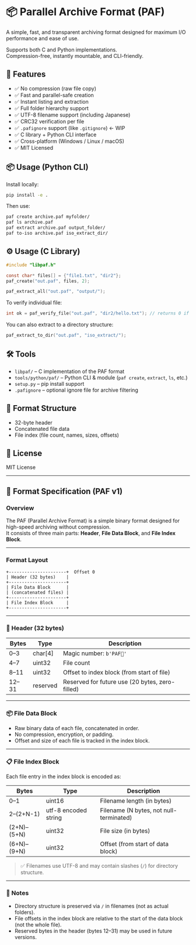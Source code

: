 # 📦 Parallel Archive Format (PAF)

A simple, fast, and transparent archiving format designed for maximum I/O performance and ease of use.

Supports both C and Python implementations.  
Compression-free, instantly mountable, and CLI-friendly.

## 🚀 Features

- ✅ No compression (raw file copy)
- ✅ Fast and parallel-safe creation
- ✅ Instant listing and extraction
- ✅ Full folder hierarchy support
- ✅ UTF-8 filename support (including Japanese)
- ✅ CRC32 verification per file
- ✅ `.pafignore` support (like `.gitignore`) ← WIP
- ✅ C library + Python CLI interface
- ✅ Cross-platform (Windows / Linux / macOS)
- ✅ MIT Licensed

## 📦 Usage (Python CLI)

Install locally:

```bash
pip install -e .
```

Then use:

```bash
paf create archive.paf myfolder/
paf ls archive.paf
paf extract archive.paf output_folder/
paf to-iso archive.paf iso_extract_dir/
```

## ⚙️ Usage (C Library)

```c
#include "libpaf.h"

const char* files[] = {"file1.txt", "dir2"};
paf_create("out.paf", files, 2);

paf_extract_all("out.paf", "output/");
```

To verify individual file:

```c
int ok = paf_verify_file("out.paf", "dir2/hello.txt"); // returns 0 if valid
```

You can also extract to a directory structure:

```c
paf_extract_to_dir("out.paf", "iso_extract/");
```

## 🛠 Tools

- `libpaf/` – C implementation of the PAF format
- `tools/python/paf/` – Python CLI & module (`paf create`, `extract`, `ls`, etc.)
- `setup.py` – pip install support
- `.pafignore` – optional ignore file for archive filtering

## 📄 Format Structure

- 32-byte header
- Concatenated file data
- File index (file count, names, sizes, offsets)

## 📜 License

MIT License

---

## 📑 Format Specification (PAF v1)

### Overview

The PAF (Parallel Archive Format) is a simple binary format designed for high-speed archiving without compression.  
It consists of three main parts: **Header**, **File Data Block**, and **File Index Block**.

---

### Format Layout

```
+----------------------+  Offset 0
| Header (32 bytes)    |
+----------------------+
| File Data Block      |
| (concatenated files) |
+----------------------+
| File Index Block     |
+----------------------+
```

---

### 🧱 Header (32 bytes)

| Bytes | Type     | Description |
|-------|----------|-------------|
| 0–3   | char[4]  | Magic number: `b'PAF'` |
| 4–7   | uint32   | File count |
| 8–11  | uint32   | Offset to index block (from start of file) |
| 12–31 | reserved | Reserved for future use (20 bytes, zero-filled) |

---

### 📦 File Data Block

- Raw binary data of each file, concatenated in order.
- No compression, encryption, or padding.
- Offset and size of each file is tracked in the index block.

---

### 📋 File Index Block

Each file entry in the index block is encoded as:

| Bytes              | Type                  | Description            |
|--------------------|-----------------------|------------------------|
| 0–1                | uint16                | Filename length (in bytes) |
| 2–(2+N-1)          | utf-8 encoded string  | Filename (N bytes, not null-terminated) |
| (2+N)–(5+N)        | uint32                | File size (in bytes)   |
| (6+N)–(9+N)        | uint32                | Offset (from start of data block) |

> ✅ Filenames use UTF-8 and may contain slashes (`/`) for directory structure.

---

### 📘 Notes

- Directory structure is preserved via `/` in filenames (not as actual folders).
- File offsets in the index block are relative to the start of the data block (not the whole file).
- Reserved bytes in the header (bytes 12–31) may be used in future versions.
